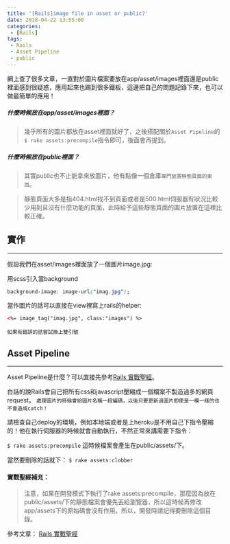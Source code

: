 ```yaml
---
title: '[Rails]image file in asset or public?'
date: 2018-04-22 13:55:00
categories:
 - [Rails]
tags:
 - Rails
 - Asset Pipeline
 - public
---
```

網上查了很多文章，一直對於圖片檔案要放在app/asset/images裡面還是public裡面感到很疑惑，應用起來也踢到很多鐵板，這邊把自己的問題記錄下來，也可以做最簡單的應用！

##### 什麼時候放在app/asset/images裡面？
>幾乎所有的圖片都放在asset裡面就好了，之後搭配關於`Asset Pipeline`的`$ rake assets:precompile`指令即可，後面會再提到。

##### 什麼時候放在public裡面？
>其實public也不止能拿來放圖片，他有點像一個倉庫`專門放置靜態頁面的東西`。

>靜態頁面大多是指404.html找不到頁面或者是500.html伺服器有狀況比較少用到且沒有什麼功能的頁面，此時給予這些靜態頁面的圖片放置在這裡比較正確。

## 實作
---
假設我們在asset/images裡面放了一個圖片image.jpg:

用scss引入當background
``` css stylesheet
background-image: image-url("imag.jpg");
```

當作圖片的話可以直接在view裡寫上rails的helper:
``` html view
<%= image_tag("imag.jpg", class:"images") %>
```

`如果有錯誤的話嘗試換上雙引號`

## Asset Pipeline
---
Asset Pipeline是什麼？可以直接先參考[Rails 實戰聖經](https://ihower.tw/rails/assets-pipeline.html)。

白話的說Rails會自己把所有css和javascript壓縮成一個檔案不製造過多的網頁request。
`處理圖片的時候會給圖片名稱一段編碼，以後只要更新過圖片即使是一模一樣的也不會造成catch！`

請檢查自己deploy的環境，例如本地端或者是上heroku是不用自己下指令壓縮的！他在執行伺服器的時候就會自動執行，不然正常來講需要下指令：

`$ rake assets:precompile`
這時候檔案會產生在public/assets/下。

當然要刪除的話就下：
`$ rake assets:clobber`

#### 實戰聖經補充：
>注意，如果在開發模式下執行了rake assets:precompile，那麼因為放在public/assets/下的靜態檔案會優先丟給瀏覽器，所以這時候再修改app/assets下的原始碼會沒有作用。所以，開發時請記得要刪除這個目錄。

參考文章：
[Rails 實戰聖經](https://ihower.tw/rails/assets-pipeline.html)
